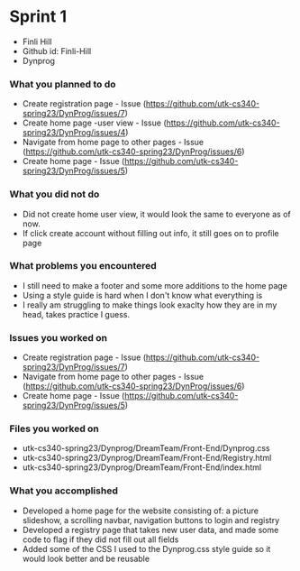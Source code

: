 # Sprint 1 
* Finli Hill
* Github id: Finli-Hill
* Dynprog

### What you planned to do
* Create registration page - Issue (https://github.com/utk-cs340-spring23/DynProg/issues/7)
* Create home page -user view - Issue (https://github.com/utk-cs340-spring23/DynProg/issues/4)
* Navigate from home page to other pages - Issue (https://github.com/utk-cs340-spring23/DynProg/issues/6)
* Create home page - Issue (https://github.com/utk-cs340-spring23/DynProg/issues/5)

### What you did not do
* Did not create home user view, it would look the same to everyone as of now.
* If click create account without filling out info, it still goes on to profile page

### What problems you encountered
* I still need to make a footer and some more additions to the home page
* Using a style guide is hard when I don't know what everything is
* I really am struggling to make things look exaclty how they are in my head, takes practice I guess.

### Issues you worked on
* Create registration page - Issue (https://github.com/utk-cs340-spring23/DynProg/issues/7)
* Navigate from home page to other pages - Issue (https://github.com/utk-cs340-spring23/DynProg/issues/6)
* Create home page - Issue (https://github.com/utk-cs340-spring23/DynProg/issues/5)

### Files you worked on
* utk-cs340-spring23/Dynprog/DreamTeam/Front-End/Dynprog.css
* utk-cs340-spring23/Dynprog/DreamTeam/Front-End/Registry.html
* utk-cs340-spring23/Dynprog/DreamTeam/Front-End/index.html

### What you accomplished
* Developed a home page for the website consisting of: a picture slideshow, a scrolling navbar, navigation buttons to login and registry
* Developed a registry page that takes new user data, and made some code to flag if they did not fill out all fields
* Added some of the CSS I used to the Dynprog.css style guide so it would look better and be reusable